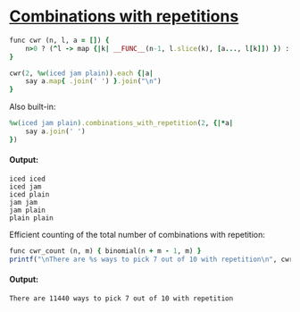 [1]: https://rosettacode.org/wiki/Combinations_with_repetitions

# [Combinations with repetitions][1]

```ruby
func cwr (n, l, a = []) {
    n>0 ? (^l -> map {|k| __FUNC__(n-1, l.slice(k), [a..., l[k]]) }) : a
}

cwr(2, %w(iced jam plain)).each {|a|
    say a.map{ .join(' ') }.join("\n")
}
```

Also built-in:

```ruby
%w(iced jam plain).combinations_with_repetition(2, {|*a|
    say a.join(' ')
})
```

#### Output:
```
iced iced
iced jam
iced plain
jam jam
jam plain
plain plain
```

Efficient counting of the total number of combinations with repetition:

```ruby
func cwr_count (n, m) { binomial(n + m - 1, m) }
printf("\nThere are %s ways to pick 7 out of 10 with repetition\n", cwr_count(10, 7))
```

#### Output:
```
There are 11440 ways to pick 7 out of 10 with repetition
```
